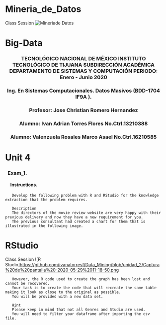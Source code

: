 # Mineria_de_Datos
Class Session
![Mineriade Datos](https://cdn.windowsreport.com/wp-content/uploads/2018/07/data-mining.png)


# Big-Data  

### <p align="center" > TECNOLÓGICO NACIONAL DE MÉXICO INSTITUTO TECNOLÓGICO DE TIJUANA SUBDIRECCIÓN ACADÉMICA DEPARTAMENTO DE SISTEMAS Y COMPUTACIÓN PERIODO: Enero - Junio 2020 </p>

###  <p align="center">  Ing. En Sistemas Computacionales. 	Datos Masivos (BDD-1704 IF9A	).</p>

### <p align="center">  Profesor: Jose Christian Romero Hernandez	</p>
### <p align="center">  Alumno: Ivan Adrian Torres Flores No.Ctrl.13210388  </p>
### <p align="center">  Alumno: Valenzuela Rosales Marco Asael No.Ctrl.16210585  </p>




# Unit 4

### &nbsp;&nbsp;Exam_1.

#### &nbsp;&nbsp;&nbsp;&nbsp; Instructions.
       Develop the following problem with R and RStudio for the knowledge extraction that the problem requires.

       Description
       The directors of the movie review website are very happy with their previous delivery and now they have a new requirement for you.
       The previous consultant had created a chart for them that is illustrated in the following image.
       
 # RStudio
Class Session
![R Studio]https://github.com/ivanatorresf/Data_Mining/blob/unidad_2/Captura%20de%20pantalla%20-2020-05-29%2011-18-50.png


       However, the R code used to create the graph has been lost and cannot be recovered.
       Your task is to create the code that will recreate the same table making it look as close to the original as possible.
       You will be provided with a new data set.

       Hint
       Please keep in mind that not all Genres and Studio are used.
       You will need to filter your dataframe after importing the csv file.
